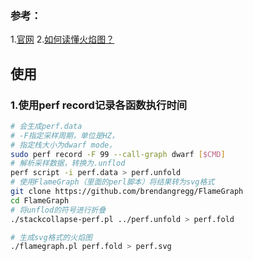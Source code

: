 ### 参考：
1.[官网](https://perf.wiki.kernel.org/index.php/Main_Page)
2.[如何读懂火焰图？](https://www.ruanyifeng.com/blog/2017/09/flame-graph.html)

## 使用
### 1.使用perf record记录各函数执行时间
```bash
# 会生成perf.data
# -F指定采样周期，单位是HZ，
# 指定栈大小为dwarf mode，
sudo perf record -F 99 --call-graph dwarf [$CMD]
# 解析采样数据，转换为.unflod
perf script -i perf.data > perf.unfold
# 使用FlameGraph（里面的perl脚本）将结果转为svg格式
git clone https://github.com/brendangregg/FlameGraph
cd FlameGraph
# 将unflod的符号进行折叠
./stackcollapse-perf.pl ../perf.unfold > perf.fold

# 生成svg格式的火焰图
./flamegraph.pl perf.fold > perf.svg
```